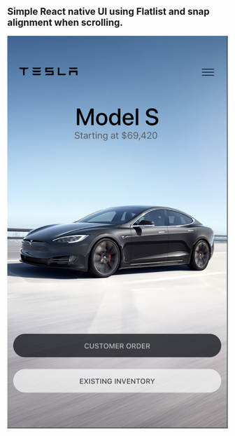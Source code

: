 #
<h2>Simple React native UI using Flatlist and snap alignment when scrolling.</h2>

![](readme-img.png)

